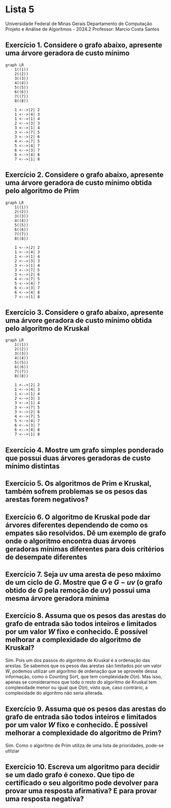 # Lista 5

Universidade Federal de Minas Gerais
Departamento de Computação
Projeto e Análise de Algoritmos - 2024.2
Professor: Marcio Costa Santos

## Exercício 1. Considere o grafo abaixo, apresente uma árvore geradora de custo mínimo

```mermaid
graph LR
    1((1))
    2((2))
    3((3))
    4((4))
    5((5))
    6((6))
    7((7))
    8((8))

    1 <-->|2| 2
    1 <-->|4| 3
    1 <-->|1| 4
    2 <-->|3| 3
    3 <-->|1| 4
    3 <-->|7| 5
    3 <-->|2| 6
    4 <-->|7| 5
    5 <-->|4| 7
    6 <-->|3| 7
    6 <-->|4| 8
    7 <-->|1| 8
```

## Exercício 2. Considere o grafo abaixo, apresente uma árvore geradora de custo mínimo obtida pelo algoritmo de Prim

```mermaid
graph LR
    1((1))
    2((2))
    3((3))
    4((4))
    5((5))
    6((6))
    7((7))
    8((8))

    1 <-->|2| 2
    1 <-->|4| 3
    1 <-->|1| 4
    2 <-->|3| 3
    3 <-->|1| 4
    3 <-->|7| 5
    3 <-->|2| 6
    4 <-->|7| 5
    5 <-->|4| 7
    6 <-->|3| 7
    6 <-->|4| 8
    7 <-->|1| 8
```

## Exercício 3. Considere o grafo abaixo, apresente uma árvore geradora de custo mínimo obtida pelo algoritmo de Kruskal

```mermaid
graph LR
    1((1))
    2((2))
    3((3))
    4((4))
    5((5))
    6((6))
    7((7))
    8((8))

    1 <-->|2| 2
    1 <-->|4| 3
    1 <-->|1| 4
    2 <-->|3| 3
    3 <-->|1| 4
    3 <-->|7| 5
    3 <-->|2| 6
    4 <-->|7| 5
    5 <-->|4| 7
    6 <-->|3| 7
    6 <-->|4| 8
    7 <-->|1| 8
```

## Exercício 4. Mostre um grafo simples ponderado que possui duas árvores geradoras de custo mínimo distintas

## Exercício 5. Os algoritmos de Prim e Kruskal, também sofrem problemas se os pesos das arestas forem negativos?

## Exercício 6. O algoritmo de Kruskal pode dar árvores diferentes dependendo de como os empates são resolvidos. Dê um exemplo de grafo onde o algoritmo encontra duas árvores geradoras mínimas diferentes para dois critérios de desempate diferentes

## Exercício 7. Seja uv uma aresta de peso máximo de um ciclo de $G$. Mostre que $G$ e $G−uv$ (o grafo obtido de $G$ pela remoção de $uv$) possui uma mesma árvore geradora mínima

## Exercício 8. Assuma que os pesos das arestas do grafo de entrada são todos inteiros e limitados por um valor $W$ fixo e conhecido. É possível melhorar a complexidade do algoritmo de Kruskal?

Sim. Pois um dos passos do algoritmo de Kruskal é a ordenação das arestas. Se sabemos que os pesos das arestas são limitados por um valor $W$, podemos utilizar um algoritmo de ordenação que se aproveite dessa informação, como o Counting Sort, que tem complexidade $O(n)$. Mas isso, apenas se considerarmos que todo o resto do algoritmo de Kruskal tem complexidade menor ou igual que $O(n)$, visto que, caso contrário, a complexidade do algoritmo não seria alterada.

## Exercício 9. Assuma que os pesos das arestas do grafo de entrada são todos inteiros e limitados por um valor $W$ fixo e conhecido. É possível melhorar a complexidade do algoritmo de Prim?

Sim. Como o algoritmo de Prim utiliza de uma lista de prioridades, pode-se utilziar

## Exercício 10. Escreva um algoritmo para decidir se um dado grafo é conexo. Que tipo de certificado o seu algoritmo pode devolver para provar uma resposta afirmativa? E para provar uma resposta negativa?
